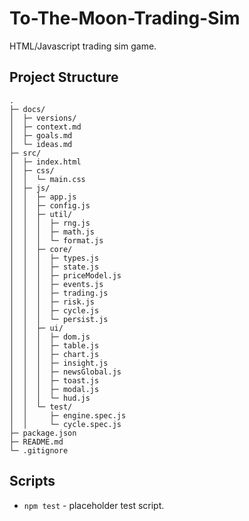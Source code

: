 # To-The-Moon-Trading-Sim

HTML/Javascript trading sim game.

## Project Structure

```
.
├─ docs/
│  ├─ versions/
│  ├─ context.md
│  ├─ goals.md
│  └─ ideas.md
├─ src/
│  ├─ index.html
│  ├─ css/
│  │  └─ main.css
│  ├─ js/
│  │  ├─ app.js
│  │  ├─ config.js
│  │  ├─ util/
│  │  │  ├─ rng.js
│  │  │  ├─ math.js
│  │  │  └─ format.js
│  │  ├─ core/
│  │  │  ├─ types.js
│  │  │  ├─ state.js
│  │  │  ├─ priceModel.js
│  │  │  ├─ events.js
│  │  │  ├─ trading.js
│  │  │  ├─ risk.js
│  │  │  ├─ cycle.js
│  │  │  └─ persist.js
│  │  ├─ ui/
│  │  │  ├─ dom.js
│  │  │  ├─ table.js
│  │  │  ├─ chart.js
│  │  │  ├─ insight.js
│  │  │  ├─ newsGlobal.js
│  │  │  ├─ toast.js
│  │  │  ├─ modal.js
│  │  │  └─ hud.js
│  │  └─ test/
│  │     ├─ engine.spec.js
│  │     └─ cycle.spec.js
├─ package.json
├─ README.md
└─ .gitignore
```

## Scripts

- `npm test` - placeholder test script.
